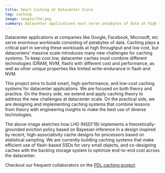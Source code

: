 ```yaml
---
title: Smart Caching at Datacenter Scale
tag: caching
image: images/lhd.png
summary: Datacenter applications must serve petabytes of data at high throughput and minimum cost. This project merges caching theory with systems to build smart, efficient, and low-cost caching solutions for the datacenter.
---
```


Datacenter applications at companies like Google, Facebook, Microsoft, etc serve enormous workloads consisting of petabytes of data.
Caching plays a critical part in serving these workloads at high throughput and low cost,
but datacenters' massive scale introduces many new challenges for caching systems.
To keep cost low, datacenter caches must combine different technologies (DRAM, NVM, flash) with different cost and performance,
as well as other unique properties like limited write-endurance in flash and NVM.

This project aims to build smart, high-performance, and low-cost caching systems for datacenter applications.
We are focused on both theory and practice.
On the theory side, we extend and apply caching theory to address the new challenges at datacenter scale.
On the practical side, we are designing and implementing caching systems that combine lessons from theory
with engineering insights to make the best use of diverse technologies.

The above image sketches how LHD (NSDI'18) implements a theoretically-grounded eviction policy based on Bayesian inference
in a design inspired by recent, high-associativity cache designs for processors based on statistical sampling.
We are currently building caching systems that make efficient use of flash-based SSDs for very small objects,
and co-designing caches with the backing storage system to optimize end-to-end cost across the datacenter.

Checkout our frequent collaborators on the [PDL caching project](https://www.pdl.cmu.edu/CILES/index.shtml).
